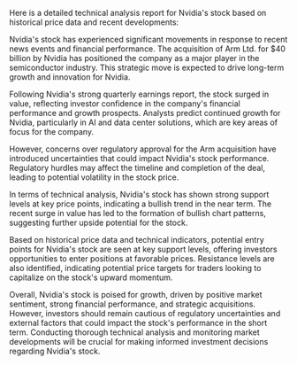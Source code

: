 Here is a detailed technical analysis report for Nvidia's stock based on historical price data and recent developments:

Nvidia's stock has experienced significant movements in response to recent news events and financial performance. The acquisition of Arm Ltd. for $40 billion by Nvidia has positioned the company as a major player in the semiconductor industry. This strategic move is expected to drive long-term growth and innovation for Nvidia.

Following Nvidia's strong quarterly earnings report, the stock surged in value, reflecting investor confidence in the company's financial performance and growth prospects. Analysts predict continued growth for Nvidia, particularly in AI and data center solutions, which are key areas of focus for the company.

However, concerns over regulatory approval for the Arm acquisition have introduced uncertainties that could impact Nvidia's stock performance. Regulatory hurdles may affect the timeline and completion of the deal, leading to potential volatility in the stock price.

In terms of technical analysis, Nvidia's stock has shown strong support levels at key price points, indicating a bullish trend in the near term. The recent surge in value has led to the formation of bullish chart patterns, suggesting further upside potential for the stock.

Based on historical price data and technical indicators, potential entry points for Nvidia's stock are seen at key support levels, offering investors opportunities to enter positions at favorable prices. Resistance levels are also identified, indicating potential price targets for traders looking to capitalize on the stock's upward momentum.

Overall, Nvidia's stock is poised for growth, driven by positive market sentiment, strong financial performance, and strategic acquisitions. However, investors should remain cautious of regulatory uncertainties and external factors that could impact the stock's performance in the short term. Conducting thorough technical analysis and monitoring market developments will be crucial for making informed investment decisions regarding Nvidia's stock.